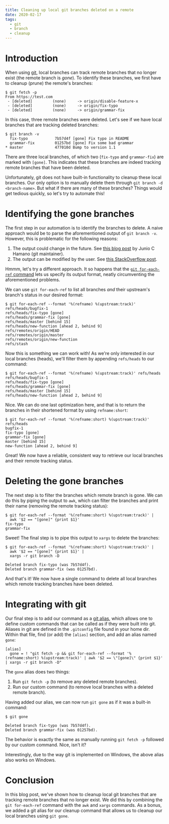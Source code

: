 ```yaml
---
title: Cleaning up local git branches deleted on a remote
date: 2020-02-17
tags:
  - git
  - branch
  - cleanup
---
```


# Introduction

When using [git](https://git-scm.com/), local branches can track remote branches that no longer exist (the remote branch is _gone_). To identify these branches, we first have to cleanup (prune) the remote's branches:

```
$ git fetch -p
From https://test.com
 - [deleted]         (none)     -> origin/disable-feature-x
 - [deleted]         (none)     -> origin/fix-typo
 - [deleted]         (none)     -> origin/grammar-fix
```

In this case, three remote branches were deleted. Let's see if we have local branches that are tracking deleted branches:

```
$ git branch -v
  fix-typo            7b57d4f [gone] Fix typo in README
  grammar-fix         01257bd [gone] Fix some bad grammar
* master              477010d Bump to version 1.1
```

There are three local branches, of which two (`fix-typo` and `grammar-fix`) are marked with `[gone]`. This indicates that these branches are indeed tracking remote branches that have been deleted.

Unfortunately, git does not have built-in functionality to cleanup these local branches. Our only option is to manually delete them through `git branch -d <branch-name>`. But what if there are many of these branches? Things would get tedious quickly, so let's try to automate this!

# Identifying the gone branches

The first step in our automation is to identify the branches to delete. A naive approach would be to parse the aforementioned output of `git branch -v`. However, this is problematic for the following reasons:

1. The output could change in the future. See [this blog post](https://git-blame.blogspot.com/2013/06/checking-current-branch-programatically.html) by Junio C Hamano (git maintainer).
1. The output can be modified by the user. See [this StackOverflow post](https://stackoverflow.com/a/26152574/2071395).

Hmmm, let's try a different approach. It so happens that the [`git for-each-ref` command](https://git-scm.com/docs/git-for-each-ref) lets us specify its output format, neatly circumventing the aforementioned problems.

We can use `git for-each-ref` to list all branches _and_ their upstream's branch's status in our desired format:

```
$ git for-each-ref --format '%(refname) %(upstream:track)'
refs/heads/bugfix-1
refs/heads/fix-typo [gone]
refs/heads/grammar-fix [gone]
refs/heads/master [behind 15]
refs/heads/new-function [ahead 2, behind 9]
refs/remotes/origin/HEAD
refs/remotes/origin/master
refs/remotes/origin/new-function
refs/stash
```

Now this is something we can work with! As we're only interested in our local branches (heads), we'll filter them by appending `refs/heads` to our command:

```
$ git for-each-ref --format '%(refname) %(upstream:track)' refs/heads
refs/heads/bugfix-1
refs/heads/fix-typo [gone]
refs/heads/grammar-fix [gone]
refs/heads/master [behind 15]
refs/heads/new-function [ahead 2, behind 9]
```

Nice. We can do one last optimization here, and that is to return the branches in their shortened format by using `refname:short`:

```
$ git for-each-ref --format '%(refname:short) %(upstream:track)' refs/heads
bugfix-1
fix-typo [gone]
grammar-fix [gone]
master [behind 15]
new-function [ahead 2, behind 9]
```

Great! We now have a reliable, consistent way to retrieve our local branches and their remote tracking status.

# Deleting the gone branches

The next step is to filter the branches which remote branch is gone. We can do this by piping the output to `awk`, which can filter the branches and print their name (removing the remote tracking status):

```
$ git for-each-ref --format '%(refname:short) %(upstream:track)' |
  awk '$2 == "[gone]" {print $1}'
fix-typo
grammar-fix
```

Sweet! The final step is to pipe this output to `xargs` to delete the branches:

```
$ git for-each-ref --format '%(refname:short) %(upstream:track)' |
  awk '$2 == "[gone]" {print $1}' |
  xargs -r git branch -D

Deleted branch fix-typo (was 7b57d4f).
Deleted branch grammar-fix (was 01257bd).
```

And that's it! We now have a single command to delete all local branches which remote tracking branches have been deleted.

# Integrating with git

Our final step is to add our command as a [git alias](https://git-scm.com/book/en/v2/Git-Basics-Git-Aliases), which allows one to define custom commands that can be called as if they were built into git. Aliases in git are defined in the `.gitconfig` file found in your home dir. Within that file, find (or add) the `[alias]` section, and add an alias named `gone`:

```
[alias]
  gone = ! "git fetch -p && git for-each-ref --format '%(refname:short) %(upstream:track)' | awk '$2 == \"[gone]\" {print $1}' | xargs -r git branch -D"
```

The `gone` alias does two things:

1. Run `git fetch -p` (to remove any deleted remote branches).
1. Run our custom command (to remove local branches with a deleted remote branch).

Having added our alias, we can now run `git gone` as if it was a built-in command:

```
$ git gone

Deleted branch fix-typo (was 7b57d4f).
Deleted branch grammar-fix (was 01257bd).
```

The behavior is exactly the same as manually running `git fetch -p` followed by our custom command. Nice, isn't it?

Interestingly, due to the way git is implemented on Windows, the above alias also works on Windows.

# Conclusion

In this blog post, we've shown how to cleanup local git branches that are tracking remote branches that no longer exist. We did this by combining the `git for-each-ref` command with the `awk` and `xargs` commands. As a bonus, we added a git alias for our cleanup command that allows us to cleanup our local branches using `git gone`.

